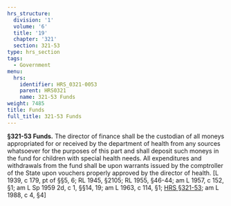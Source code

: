 ```yaml
---
hrs_structure:
  division: '1'
  volume: '6'
  title: '19'
  chapter: '321'
  section: 321-53
type: hrs_section
tags:
  - Government
menu:
  hrs:
    identifier: HRS_0321-0053
    parent: HRS0321
    name: 321-53 Funds
weight: 7485
title: Funds
full_title: 321-53 Funds
---
```

**§321-53 Funds.** The director of finance shall be the custodian of all moneys appropriated for or received by the department of health from any sources whatso­ever for the purposes of this part and shall deposit such moneys in the fund for children with special health needs. All expenditures and withdrawals from the fund shall be upon warrants issued by the comptroller of the State upon vouchers properly approved by the director of health. [L 1939, c 179, pt of §§5, 6; RL 1945, §2105; RL 1955, §46-44; am L 1957, c 152, §1; am L Sp 1959 2d, c 1, §§14, 19; am L 1963, c 114, §1; [HRS §321-53](/title-19/chapter-321/section-321-53/); am L 1988, c 4, §4]